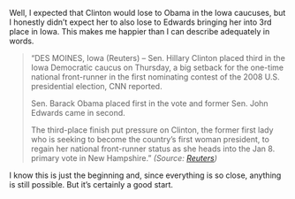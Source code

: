 Well, I expected that Clinton would lose to Obama in the Iowa caucuses, but I honestly didn’t expect her to also lose to Edwards bringing her into 3rd place in Iowa. This makes me happier than I can describe adequately in words.

> “DES MOINES, Iowa (Reuters) – Sen. Hillary Clinton placed third in the Iowa Democratic caucus on Thursday, a big setback for the one-time national front-runner in the first nominating contest of the 2008 U.S. presidential election, CNN reported.
> 
> Sen. Barack Obama placed first in the vote and former Sen. John Edwards came in second.
> 
> The third-place finish put pressure on Clinton, the former first lady who is seeking to become the country’s first woman president, to regain her national front-runner status as she heads into the Jan 8. primary vote in New Hampshire.” *(Source: [Reuters](http://today.reuters.com/news/articlenews.aspx?type=topNews&storyid=2008-01-04T045704Z_01_N02147164_RTRUKOC_0_US-USA-POLITICS-CLINTON-1.xml))*

I know this is just the beginning and, since everything is so close, anything is still possible. But it’s certainly a good start.